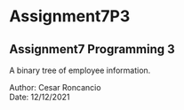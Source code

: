 # Assignment7P3
Assignment7 Programming 3
-------------------------------------------------------------------------

A binary tree of employee information.

Author: Cesar Roncancio
<br>
Date: 12/12/2021
